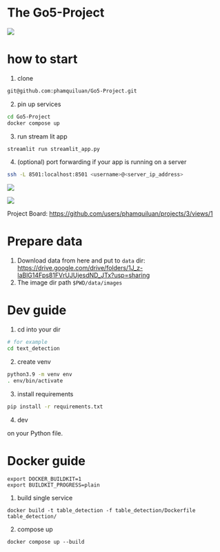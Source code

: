 # The Go5-Project

![](https://user-images.githubusercontent.com/24642166/115177933-6ca5b780-a0fa-11eb-810d-3a5daba2ef6e.gif)


# how to start

1. clone 
```bash
git@github.com:phamquiluan/Go5-Project.git
```
2. pin up services
```bash
cd Go5-Project
docker compose up
```
3. run stream lit app
```bash
streamlit run streamlit_app.py
```

4. (optional) port forwarding if your app is running on a server

```bash
ssh -L 8501:localhost:8501 <username>@<server_ip_address>
```

![](https://user-images.githubusercontent.com/24642166/187080608-fbd3ae88-48fe-4a6d-bbe5-1a704098fcae.png)

![](https://user-images.githubusercontent.com/24642166/187080611-1c8b44b3-3332-48df-a7d2-8274d0e427da.png)


Project Board: https://github.com/users/phamquiluan/projects/3/views/1

# Prepare data

1. Download data from here and put to `data` dir: https://drive.google.com/drive/folders/1J_z-laBlG14Fps81FVrUJUjesdND_JTx?usp=sharing
2. The image dir path `$PWD/data/images`



# Dev guide

1. cd into your dir

```bash
# for example
cd text_detection
```

2. create venv

```bash
python3.9 -m venv env
. env/bin/activate
```

3. install requirements

```bash
pip install -r requirements.txt
```

4. dev

on your Python file.

# Docker guide

```
export DOCKER_BUILDKIT=1
export BUILDKIT_PROGRESS=plain
```

1. build single service

```
docker build -t table_detection -f table_detection/Dockerfile table_detection/
```

2. compose up

```
docker compose up --build
```
